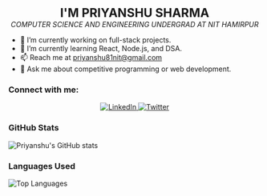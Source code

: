 <p align="center">
  <strong style="font-size: 24px;">I'M PRIYANSHU SHARMA</strong><br/>
  <em>COMPUTER SCIENCE AND ENGINEERING UNDERGRAD AT NIT HAMIRPUR</em>
</p>

- 🔭 I’m currently working on full-stack projects.
- 🌱 I’m currently learning React, Node.js, and DSA.
- 📫 Reach me at [priyanshu81nit@gmail.com](mailto:priyanshu81nit@gmail.com)
- 💬 Ask me about competitive programming or web development.

### Connect with me:
<p align="center">
  <a href="https://www.linkedin.com/in/priyanshu-sharma81nit" target="_blank">
    <img src="https://img.shields.io/badge/LinkedIn-%230077B5.svg?style=for-the-badge&logo=linkedin&logoColor=white" alt="LinkedIn" />
  </a>
  <a href="https://x.com/Priyanshu_S81?t=fWyS6K78NCb8WvbYF1SEhg&s=09" target="_blank">
    <img src="https://img.shields.io/badge/Twitter-%231DA1F2.svg?style=for-the-badge&logo=Twitter&logoColor=white" alt="Twitter" />
  </a>
</p>

### GitHub Stats
![Priyanshu's GitHub stats](https://github-readme-stats.vercel.app/api?username=priyanshu81nit26&show_icons=true&theme=radical)

### Languages Used
![Top Languages](https://github-readme-stats.vercel.app/api/top-langs/?username=priyanshu81nit26&layout=compact&theme=radical)
